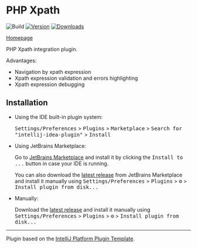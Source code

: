 # PHP Xpath

![Build](https://github.com/PHP-XPath/intellij-idea-plugin/workflows/Build/badge.svg)
[![Version](https://img.shields.io/jetbrains/plugin/v/26902.svg)](https://plugins.jetbrains.com/plugin/26902)
[![Downloads](https://img.shields.io/jetbrains/plugin/d/26902.svg)](https://plugins.jetbrains.com/plugin/26902)

<!-- Plugin description -->
[Homepage](https://github.com/php-xpath)

PHP Xpath integration plugin.

Advantages:
- Navigation by xpath expression
- Xpath expression validation and errors highlighting
- Xpath expression debugging



<!-- Plugin description end -->

## Installation

- Using the IDE built-in plugin system:
  
  <kbd>Settings/Preferences</kbd> > <kbd>Plugins</kbd> > <kbd>Marketplace</kbd> > <kbd>Search for "intellij-idea-plugin"</kbd> >
  <kbd>Install</kbd>
  
- Using JetBrains Marketplace:

  Go to [JetBrains Marketplace](https://plugins.jetbrains.com/plugin/26902) and install it by clicking the <kbd>Install to ...</kbd> button in case your IDE is running.

  You can also download the [latest release](https://plugins.jetbrains.com/plugin/26902/versions) from JetBrains Marketplace and install it manually using
  <kbd>Settings/Preferences</kbd> > <kbd>Plugins</kbd> > <kbd>⚙️</kbd> > <kbd>Install plugin from disk...</kbd>

- Manually:

  Download the [latest release](https://github.com/PHP-XPath/intellij-idea-plugin/releases/latest) and install it manually using
  <kbd>Settings/Preferences</kbd> > <kbd>Plugins</kbd> > <kbd>⚙️</kbd> > <kbd>Install plugin from disk...</kbd>


---
Plugin based on the [IntelliJ Platform Plugin Template][template].

[template]: https://github.com/JetBrains/intellij-platform-plugin-template
[docs:plugin-description]: https://plugins.jetbrains.com/docs/intellij/plugin-user-experience.html#plugin-description-and-presentation
